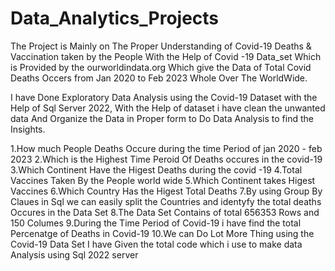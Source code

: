 # Data_Analytics_Projects
The Project is Mainly on The Proper Understanding of Covid-19 Deaths & Vaccination taken by the People
With the Help of Covid -19 Data_set Which is Provided by the ourworldindata.org Which give the Data of Total Covid Deaths  Occers from Jan 2020 to Feb 2023 Whole Over The WorldWide.

I have Done Exploratory Data Analysis using the Covid-19 Dataset with the Help of Sql Server 2022, With the Help of dataset i have clean the unwanted data And Organize the Data in Proper form to Do Data Analysis to find the Insights.

1.How much People Deaths Occure during the time Period of jan 2020 - feb 2023
2.Which is the Highest Time Peroid Of Deaths occures in the covid-19
3.Which Continent Have  the Higest Deaths during the covid -19
4.Total Vaccines Taken By the People world wide
5.Which Continent takes Higest Vaccines
6.Which Country Has the Higest Total Deaths
7.By using Group By Claues in Sql we can easily  split the Countries and identyfy the total deaths Occures in the Data Set 
8.The Data Set Contains of total 656353 Rows and 150 Columes
9.During the Time Period of Covid-19 i have find the total Percenatge of Deaths in Covid-19
10.We can Do Lot More Thing using the Covid-19 Data Set I have Given the total code which i use to make data Analysis using Sql 2022 server
